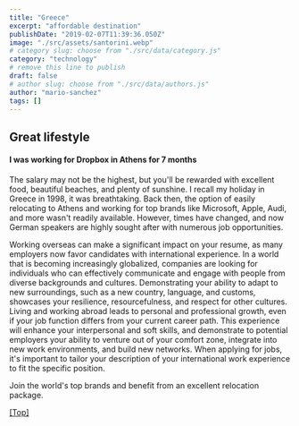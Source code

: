 ```yaml
---
title: "Greece"
excerpt: "affordable destination"
publishDate: "2019-02-07T11:39:36.050Z"
image: "./src/assets/santorini.webp"
# category slug: choose from "./src/data/category.js"
category: "technology"
# remove this line to publish
draft: false
# author slug: choose from "./src/data/authors.js"
author: "mario-sanchez"
tags: []
---
```



## Great lifestyle

#### I was working for Dropbox in Athens for 7 months


The salary may not be the highest, but you'll be rewarded with excellent food, beautiful beaches, and plenty of sunshine. I recall my holiday in Greece in 1998, it was breathtaking. Back then, the option of easily relocating to Athens and working for top brands like Microsoft, Apple, Audi, and more wasn't readily available. However, times have changed, and now German speakers are highly sought after with numerous job opportunities.

Working overseas can make a significant impact on your resume, as many employers now favor candidates with international experience. In a world that is becoming increasingly globalized, companies are looking for individuals who can effectively communicate and engage with people from diverse backgrounds and cultures. Demonstrating your ability to adapt to new surroundings, such as a new country, language, and customs, showcases your resilience, resourcefulness, and respect for other cultures. Living and working abroad leads to personal and professional growth, even if your job function differs from your current career path. This experience will enhance your interpersonal and soft skills, and demonstrate to potential employers your ability to venture out of your comfort zone, integrate into new work environments, and build new networks. When applying for jobs, it's important to tailor your description of your international work experience to fit the specific position.

Join the world's top brands and benefit from an excellent relocation package.


[[Top]](#top)
